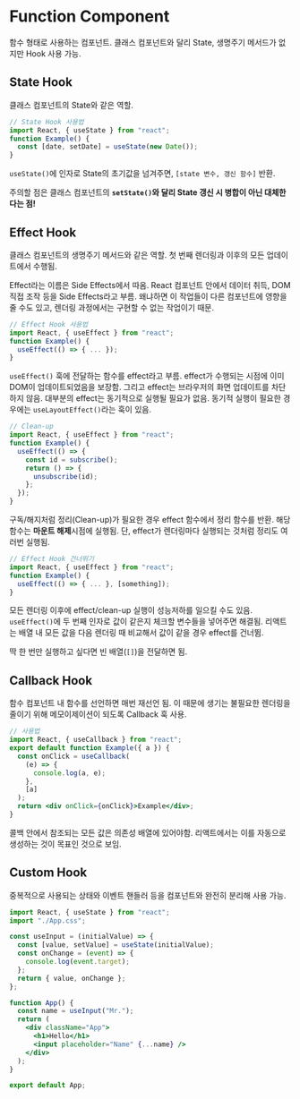 # Function Component

함수 형태로 사용하는 컴포넌트. 클래스 컴포넌트와 달리 State, 생명주기 메서드가 없지만 Hook 사용 가능.

## State Hook

클래스 컴포넌트의 State와 같은 역할.

```jsx
// State Hook 사용법
import React, { useState } from "react";
function Example() {
  const [date, setDate] = useState(new Date());
}
```

`useState()`에 인자로 State의 초기값을 넘겨주면, `[state 변수, 갱신 함수]` 반환.

주의할 점은 클래스 컴포넌트의 **`setState()`와 달리 State 갱신 시 병합이 아닌 대체한다는 점!**

## Effect Hook

클래스 컴포넌트의 생명주기 메서드와 같은 역할. 첫 번째 렌더링과 이후의 모든 업데이트에서 수행됨.

Effect라는 이름은 Side Effects에서 따옴. React 컴포넌트 안에서 데이터 취득, DOM 직접 조작 등을 Side Effects라고 부름. 왜냐하면 이 작업들이 다른 컴포넌트에 영향을 줄 수도 있고, 렌더링 과정에서는 구현할 수 없는 작업이기 때문.

```jsx
// Effect Hook 사용법
import React, { useEffect } from "react";
function Example() {
  useEffect(() => { ... });
}
```

`useEffect()` 훅에 전달하는 함수를 effect라고 부름. effect가 수행되는 시점에 이미 DOM이 업데이트되었음을 보장함. 그리고 effect는 브라우저의 화면 업데이트를 차단하지 않음. 대부분의 effect는 동기적으로 실행될 필요가 없음. 동기적 실행이 필요한 경우에는 `useLayoutEffect()`라는 훅이 있음.

```jsx
// Clean-up
import React, { useEffect } from "react";
function Example() {
  useEffect(() => {
    const id = subscribe();
    return () => {
      unsubscribe(id);
    };
  });
}
```

구독/해지처럼 정리(Clean-up)가 필요한 경우 effect 함수에서 정리 함수를 반환. 해당 함수는 **마운트 해제**시점에 실행됨. 단, effect가 렌더링마다 실행되는 것처럼 정리도 여러번 실행됨.

```jsx
// Effect Hook 건너뛰기
import React, { useEffect } from "react";
function Example() {
  useEffect(() => { ... }, [something]);
}
```

모든 렌더링 이후에 effect/clean-up 실행이 성능저하를 일으킬 수도 있음. `useEffect()`에 두 번째 인자로 값이 같은지 체크할 변수들을 넣어주면 해결됨. 리액트는 배열 내 모든 값을 다음 렌더링 때 비교해서 값이 같을 경우 effect를 건너뜀.

딱 한 번만 실행하고 싶다면 빈 배열(`[]`)을 전달하면 됨.

## Callback Hook

함수 컴포넌트 내 함수를 선언하면 매번 재선언 됨. 이 때문에 생기는 불필요한 렌더링을 줄이기 위해 메모이제이션이 되도록 Callback 훅 사용.

```jsx
// 사용법
import React, { useCallback } from "react";
export default function Example({ a }) {
  const onClick = useCallback(
    (e) => {
      console.log(a, e);
    },
    [a]
  );
  return <div onClick={onClick}>Example</div>;
}
```

콜백 안에서 참조되는 모든 값은 의존성 배열에 있어야함. 리액트에서는 이를 자동으로 생성하는 것이 목표인 것으로 보임.

## Custom Hook

중복적으로 사용되는 상태와 이벤트 핸들러 등을 컴포넌트와 완전히 분리해 사용 가능.

```jsx
import React, { useState } from "react";
import "./App.css";

const useInput = (initialValue) => {
  const [value, setValue] = useState(initialValue);
  const onChange = (event) => {
    console.log(event.target);
  };
  return { value, onChange };
};

function App() {
  const name = useInput("Mr.");
  return (
    <div className="App">
      <h1>Hello</h1>
      <input placeholder="Name" {...name} />
    </div>
  );
}

export default App;
```
